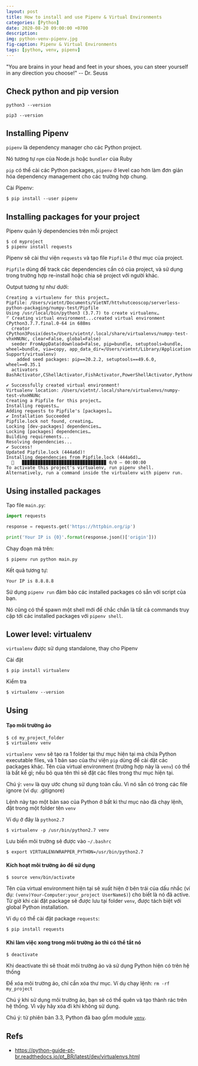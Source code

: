 ```yaml
---
layout: post
title: How to install and use Pipenv & Virtual Environments
categories: [Python]
date: 2020-08-20 09:00:00 +0700
description: 
img: python-venv-pipenv.jpg
fig-caption: Pipenv & Virtual Environments
tags: [python, venv, pipenv]
---
```


"You are brains in your head and feet in your shoes,
you can steer yourself in any direction you choose!"
                                        -- Dr. Seuss

## Check python and pip version
```
python3 --version
```

```
pip3 --version
```

## Installing Pipenv

`pipenv` là dependency manager cho các Python project.

Nó tương tự `npm` của Node.js hoặc `bundler` của Ruby

`pip` có thể cài các Python packages, `pipenv` ở level cao hơn làm đơn giản hóa dependency management cho các trường hợp chung.

Cài Pipenv:

```
$ pip install --user pipenv
```

## Installing packages for your project
Pipenv quản lý dependencies trên mỗi project

```
$ cd myproject
$ pipenv install requests
```

Pipenv sẽ cài thư viện `requests` và tạo file `Pipfile` ở thư mục của project.

`Pipfile` dùng để track các dependencies cần có của project, và sử dụng trong trường hợp re-install hoặc chia sẻ project với người khác.

Output tương tự như dưới:

```console
Creating a virtualenv for this project…
Pipfile: /Users/vietnt/Documents/VietNT/httvhutceoscop/serverless-python-packaging/numpy-test/Pipfile
Using /usr/local/bin/python3 (3.7.7) to create virtualenv…
⠋ Creating virtual environment...created virtual environment CPython3.7.7.final.0-64 in 688ms
  creator CPython3Posix(dest=/Users/vietnt/.local/share/virtualenvs/numpy-test-vhxHNUNc, clear=False, global=False)
  seeder FromAppData(download=False, pip=bundle, setuptools=bundle, wheel=bundle, via=copy, app_data_dir=/Users/vietnt/Library/Application Support/virtualenv)
    added seed packages: pip==20.2.2, setuptools==49.6.0, wheel==0.35.1
  activators BashActivator,CShellActivator,FishActivator,PowerShellActivator,PythonActivator,XonshActivator

✔ Successfully created virtual environment! 
Virtualenv location: /Users/vietnt/.local/share/virtualenvs/numpy-test-vhxHNUNc
Creating a Pipfile for this project…
Installing requests…
Adding requests to Pipfile's [packages]…
✔ Installation Succeeded 
Pipfile.lock not found, creating…
Locking [dev-packages] dependencies…
Locking [packages] dependencies…
Building requirements...
Resolving dependencies...
✔ Success! 
Updated Pipfile.lock (444a6d)!
Installing dependencies from Pipfile.lock (444a6d)…
  🐍   ▉▉▉▉▉▉▉▉▉▉▉▉▉▉▉▉▉▉▉▉▉▉▉▉▉▉▉▉▉▉▉▉ 0/0 — 00:00:00
To activate this project's virtualenv, run pipenv shell.
Alternatively, run a command inside the virtualenv with pipenv run.
```

## Using installed packages
Tạo file `main.py`:

```python
import requests

response = requests.get('https://httpbin.org/ip')

print('Your IP is {0}'.format(response.json()['origin']))
```

Chạy đoạn mã trên:

```
$ pipenv run python main.py
```

Kết quả tương tự:

```
Your IP is 8.8.8.8
```

Sử dụng `pipenv run` đảm bảo các installed packages có sẵn với script của bạn.

Nó cũng có thể spawn một shell mới để chắc chắn là tất cả commands truy cập tới các installed packages với `pipenv shell`.

## Lower level: virtualenv

`virtualenv` được sử dụng standalone, thay cho Pipenv

Cài đặt

```
$ pip install virtualenv
```

Kiểm tra

```
$ virtualenv --version
```

## Using
#### Tạo môi trường ảo

```
$ cd my_project_folder
$ virtualenv venv
```

`virtualenv venv` sẽ tạo ra 1 folder tại thư mục hiện tại mà chứa Python executable files, và 1 bản sao của thư viện `pip` dùng để cài đặt các packages khác. Tên của virtual environment (trường hợp này là `venv`) có thể là bất kể gì; nếu bỏ qua tên thì sẽ đặt các files trong thư mục hiện tại.

Chú ý: `venv` là quy ước chung sử dụng toàn cầu. Vì nó sẵn có trong các file ignore (ví dụ: .gitignore)

Lệnh này tạo một bản sao của Python ở bất kì thư mục nào đã chạy lệnh, đặt trong một folder tên `venv`

Ví dụ ở đây là `python2.7`

```
$ virtualenv -p /usr/bin/python2.7 venv
```

Lưu biến môi trường sẽ được vào `~/.bashrc`

```
$ export VIRTUALENVWRAPPER_PYTHON=/usr/bin/python2.7
```

#### Kích hoạt môi trường ảo để sử dụng

```
$ source venv/bin/activate
```

Tên của virtual environment hiện tại sẽ xuất hiện ở bên trái của dấu nhắc (ví dụ: `(venv)Your-Computer:your_project UserName$)`) cho biết là nó đã active. Từ giờ khi cài đặt package sẽ được lưu tại folder `venv`, được tách biệt với global Python installation.

Ví dụ có thể cài đặt package `requests`:

```
$ pip install requests
```

#### Khi làm việc xong trong môi trường ảo thì có thể tắt nó
```
$ deactivate
```

Khi deactivate thì sẽ thoát môi trường ảo và sử dụng Python hiện có trên hệ thống

Để xóa môi trường ảo, chỉ cần xóa thư mục. Ví dụ chạy lệnh: `rm -rf my_project`

Chú ý khi sử dụng môi trường ảo, bạn sẽ có thể quên và tạo thành rác trên hệ thống. Vì vậy hãy xóa đi khi không sử dụng.

Chú ý: từ phiên bản 3.3, Python đã bao gồm module <a href="https://docs.python.org/3/library/venv.html" target="_blank">`venv`</a>.

## Refs
- https://python-guide-pt-br.readthedocs.io/pt_BR/latest/dev/virtualenvs.html